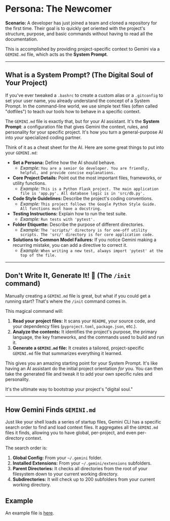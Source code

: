 # Persona: The Newcomer

**Scenario:** A developer has just joined a team and cloned a repository for the first time. Their goal is to quickly get oriented with the project's structure, purpose, and basic commands without having to read all the documentation.

This is accomplished by providing project-specific context to Gemini via a `GEMINI.md` file, which acts as the **System Prompt**.

---

## What is a System Prompt? (The Digital Soul of Your Project)

If you've ever tweaked a `.bashrc` to create a custom alias or a `.gitconfig` to set your user name, you already understand the concept of a System Prompt. In the command-line world, we use simple text files (often called "dotfiles") to teach our tools how to behave in a specific context.

The `GEMINI.md` file is exactly that, but for your AI assistant. It's the **System Prompt**: a configuration file that gives Gemini the context, rules, and personality for your specific project. It's how you turn a general-purpose AI into *your* specialized coding partner.

Think of it as a cheat sheet for the AI. Here are some great things to put into your `GEMINI.md`:

*   **Set a Persona:** Define how the AI should behave.
    *   *Example:* `You are a senior Go developer. You are friendly, helpful, and provide concise explanations.`
*   **Core Project Details:** Point out the most important files, frameworks, or utility functions.
    *   *Example:* `This is a Python Flask project. The main application file is 'app.py'. All database logic is in 'src/db.py'.`
*   **Code Style Guidelines:** Describe the project's coding conventions.
    *   *Example:* `This project follows the Google Python Style Guide. All functions must have a docstring.`
*   **Testing Instructions:** Explain how to run the test suite.
    *   *Example:* `Run tests with 'pytest'.`
*   **Folder Etiquette:** Describe the purpose of different directories.
    *   *Example:* `The 'scripts/' directory is for one-off utility scripts. The 'src/' directory is for core application code.`
*   **Solutions to Common Model Failures:** If you notice Gemini making a recurring mistake, you can add a directive to correct it.
    *   *Example:* `When writing a new test, always import 'pytest' at the top of the file.`

---

## Don't Write It, Generate It! 🚀 (The `/init` command)

Manually creating a `GEMINI.md` file is great, but what if you could get a running start? That's where the `/init` command comes in.

This magical command will:
1.  **Read your project files:** It scans your `README`, your source code, and your dependency files (`pyproject.toml`, `package.json`, etc.).
2.  **Analyze the contents:** It identifies the project's purpose, the primary language, the key frameworks, and the commands used to build and run it.
3.  **Generate a `GEMINI.md` file:** It creates a tailored, project-specific `GEMINI.md` file that summarizes everything it learned.

This gives you an amazing starting point for your System Prompt. It's like having an AI assistant do the initial project orientation *for* you. You can then take the generated file and tweak it to add your own specific rules and personality.

It's the ultimate way to bootstrap your project's "digital soul."

---

## How Gemini Finds `GEMINI.md`

Just like your shell loads a series of startup files, Gemini CLI has a specific search order to find and load context files. It aggregates all the `GEMINI.md` files it finds, allowing you to have global, per-project, and even per-directory context.

The search order is:
1.  **Global Config:** From your `~/.gemini` folder.
2.  **Installed Extensions:** From your `~/.gemini/extensions` subfolders.
3.  **Parent Directories:** It checks all directories from the root of your filesystem down to your current working directory.
4.  **Subdirectories:** It will check up to 200 subfolders from your current working directory.

## Example

An example file is [here](./GEMINI.md).

